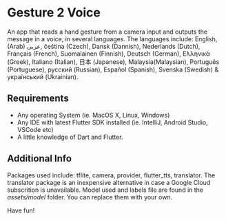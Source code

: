 # Gesture 2 Voice

An app that reads a hand gesture from a camera input and outputs the message in a voice, in several languages.
The languages include: English, (Arab) عربى, čeština (Czech), Dansk (Dannish), Nederlands (Dutch), Français (French), Suomalainen (Finnish), Deutsch (German), Ελληνικά (Greek), Italiano (Italian), 日本 (Japanese), Malaysia(Malaysian), Português (Portuguese), русский (Russian), Español (Spanish), Svenska (Swedish) & український (Ukrainian).

## Requirements
- Any operating System (ie. MacOS X, Linux, Windows)
- Any IDE with latest Flutter SDK installed (ie. IntelliJ, Android Studio, VSCode etc)
- A little knowledge of Dart and Flutter.

## Additional Info
Packages used include: tflite, camera, provider, flutter_tts, translator.
The translator package is an inexpensive alternative in case a Google Cloud subscrition is unavailable.
Model used and labels file are found in the <i>assets/model</i> folder. You can replace them with your own.

Have fun!

